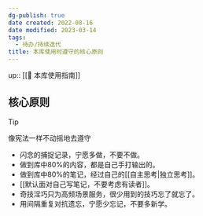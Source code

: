 ```yaml
---
dg-publish: true
date created: 2022-08-16
date modified: 2023-03-14
tags:
  - 待办/持续迭代
title: 本库使用时遵守的核心原则
---
```


up:: [[🧰 本库使用指南]]

## 核心原则

>[!TIP]  
> 像宪法一样不动摇地去遵守

- 闪念的捕捉记录，宁愿多做，不要不做。
- 做到库中80%的内容，都是自己手打输出的。
- 做到库中80%的笔记，经过自己的[[自主思考|独立思考]]。
- [[默认面对自己写笔记，不要考虑有读者]]。
- 奇技淫巧只为高频场景服务，很少用到的技巧忘了就忘了。
- 用间隔重复对抗遗忘，宁愿少忘记，不要多新学。

